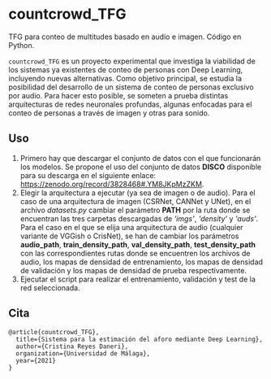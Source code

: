 # countcrowd_TFG
TFG para conteo de multitudes basado en audio e imagen. Código en Python.

`countcrowd_TFG` es un proyecto experimental que investiga la viabilidad de los sistemas ya existentes de conteo de personas con Deep Learning, incluyendo nuevas alternativas. Como objetivo principal, se estudia la posibilidad del desarrollo de un sistema de conteo de personas exclusivo por audio. Para hacer esto posible, se someten a prueba distintas arquitecturas de redes neuronales profundas, algunas enfocadas para el conteo de personas a través de imagen y otras para sonido. 

## Uso
1. Primero hay que descargar el conjunto de datos con el que funcionarán los modelos. Se propone el uso del conjunto de datos **DISCO** disponible para su descarga en el siguiente enlace: https://zenodo.org/record/3828468#.YM8JKpMzZKM.
2. Elegir la arquitectura a ejecutar (ya sea de imagen o de audio). Para el caso de una arquitectura de imagen (CSRNet, CANNet y UNet), en el archivo *datasets.py* cambiar el parámetro **PATH** por la ruta donde se encuentran las tres carpetas descargadas de *'imgs'*, *'density'* y *'auds'*. Para el caso en el que se elija una arquitectura de audio (cualquier variante de VGGish o CrisNet), se han de cambiar los parámetros **audio_path**, **train_density_path**, **val_density_path**, **test_density_path** con las correspondientes rutas donde se encuentren los archivos de audio, los mapas de densidad de entrenamiento, los mapas de densidad de validación y los mapas de densidad de prueba respectivamente.
3. Ejecutar el script para realizar el entrenamiento, validación y test de la red seleccionada.

## Cita
```
@article{countcrowd_TFG},
  title={Sistema para la estimación del aforo mediante Deep Learning},
  author={Cristina Reyes Daneri},
  organization={Universidad de Málaga},
  year={2021}
}
``` 


